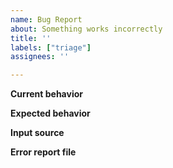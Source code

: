 ```yaml
---
name: Bug Report
about: Something works incorrectly
title: ''
labels: ["triage"]
assignees: ''

---
```


**Current behavior**
<!-- A description of the problem. -->

**Expected behavior**
<!-- A brief and clear statement of what you expected to happen. -->

**Input source**
<!-- A source code snippet that showcases the problem. Skip the nonsense and show a [minimal, reproducible example](https://stackoverflow.com/help/minimal-reproducible-example) for quicker assistance. -->

**Error report file**
<!-- Please attach an error report generated by Misti if available. It should be a file named in the following format: `/tmp/misti/reports/2024-07-29T08-48-59-308Z.txt`. -->
